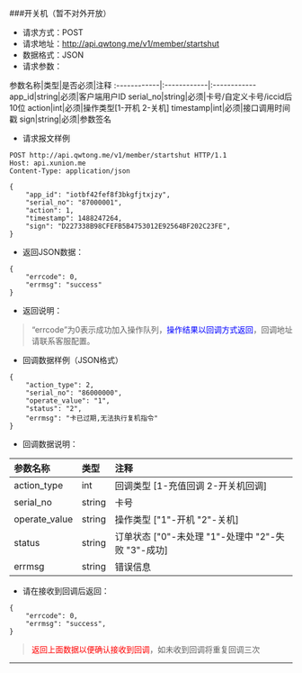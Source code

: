 ###开关机（暂不对外开放）
* 请求方式：POST
* 请求地址：http://api.qwtong.me/v1/member/startshut
* 数据格式：JSON
* 请求参数：

参数名称|类型|是否必须|注释
:------------|:------------|:------------
app_id|string|必须|客户端用户ID
serial_no|string|必须|卡号/自定义卡号/iccid后10位
action|int|必须|操作类型[1-开机 2-关机]
timestamp|int|必须|接口调用时间戳
sign|string|必须|参数签名


* 请求报文样例

```
POST http://api.qwtong.me/v1/member/startshut HTTP/1.1
Host: api.xunion.me
Content-Type: application/json

{
	"app_id": "iotbf42fef8f3bkgfjtxjzy",
	"serial_no": "87000001",
	"action": 1,
	"timestamp": 1488247264,
	"sign": "D227338B98CFEFB5B4753012E92564BF202C23FE",
}
```

* 返回JSON数据：

```
{
	"errcode": 0,
	"errmsg": "success"
}
```
* 返回说明：

>“errcode”为0表示成功加入操作队列，<font color='blue'>操作结果以回调方式返回</font>，回调地址请联系客服配置。

* 回调数据样例（JSON格式）

```
{
	"action_type": 2,
	"serial_no": "86000000",
	"operate_value": "1",
	"status": "2",
	"errmsg": "卡已过期,无法执行复机指令"
}
```
* 回调数据说明：

参数名称|类型|注释
:------------|:------------|:------------
action_type|int|回调类型 [1-充值回调 2-开关机回调]
serial_no|string|卡号
operate_value|string|操作类型 ["1"-开机 "2"-关机]
status|string|订单状态 ["0"-未处理 "1"-处理中 "2"-失败 "3"-成功]
errmsg|string|错误信息

* 请在接收到回调后返回：

```
{
	"errcode": 0,
	"errmsg": "success",
}
```
><font color='red'>返回上面数据以便确认接收到回调</font>，如未收到回调将重复回调三次


---
